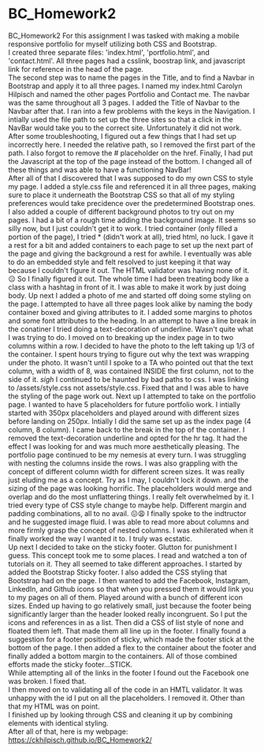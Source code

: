 # BC_Homework2
BC_Homework2
For this assignment I was tasked with making a mobile responsive portfolio for myself utilizing both CSS and Bootstrap.  
I created three separate files: 'index.html', 'portfolio.html', and 'contact.html'.  All three pages had a csslink, boostrap link, and javascript link for reference in the head of the page.  
The second step was to name the pages in the Title, and to find a Navbar in Bootstrap and apply it to all three pages.   I named my index.html Carolyn Hilpisch and named the other pages Portfolio and Contact me.  The navbar was the same throughout all 3 pages.  I added the Title of Navbar to the Navbar after that.
I ran into a few problems with the keys in the Navigation.  I intially used the file path to set up the three sites so that a click in the NavBar would take you to the correct site.  Unfortunately it did not work. After some troubleshooting, I figured out a few things that I had set up incorrectly here.   I needed the relative path, so I removed the first part of the path.   I also forgot to remove the # placeholder on the href.   Finally, I had put the Javascript at the top of the page instead of the bottom.   I changed all of these things and was able to have a functioning NavBar!  
After all of that I discovered that I was supposed to do my own CSS to style my page.   I added a style.css file and referenced it in all three pages, making sure to place it underneath the Bootstrap CSS so that all of my styling preferences would take precidence over the predetermined Bootstrap ones.  I also added a couple of different background photos to try out on my pages.
I had a bit of a rough time adding the background image.   It seems so silly now, but I just couldn't get it to work.  I tried container (only filled a portion of the page), I tried * (didn't work at all), tried html, no luck.  I gave it a rest for a bit and added containers to each page to set up the next part of the page and giving the background a rest for awhile.  I eventually was able to do an embedded style and felt resolved to just keeping it that way because I couldn't figure it out.   The HTML validator was having none of it.  😑 So I finally figured it out.   The whole time I had been treating body like a class with a hashtag in front of it.   I was able to make it work by just doing body.
Up next I added a photo of me and started off doing some styling on the page.   I attempted to have all three pages look alike by naming the body container boxed and giving attributes to it.   I added some margins to photos and some font attributes to the heading.   In an attempt to have a line break in the conatiner I tried doing a text-decoration of underline.   Wasn't quite what I was trying to do.
I moved on to breaking up the index page in to two columns within a row.  I decided to have the photo to the left taking up 1/3 of the container.   I spent hours trying to figure out why the text was wrapping under the photo.  It wasn't until I spoke to a TA who pointed out that the text column, with a width of 8, was contained INSIDE the first column, not to the side of it.  *sigh*
I continued to be haunted by bad paths to css.   I was linking to /assets/style.css not assets/style.css.   Fixed that and I was able to have the styling of the page work out.
Next up I attempted to take on the portfolio page.  I wanted to have 5 placeholders for future portfolio work.   I intially started with 350px placeholders and played around with different sizes before landing on 250px.  Intially I did the same set up as the index page (4 column, 8 column).
I came back to the break in the top of the container. I removed the text-decoration underline and opted for the hr tag.  It had the effect I was looking for and was much more aesthetically pleasing.
The portfolio page continued to be my nemesis at every turn.   I was struggling with nesting the columns inside the rows.   I was also grappling with the concept of different column width for different screen sizes.   It was really just eluding me as a concept.   Try as I may, I couldn't lock it down.   and the sizing of the page was looking horrific.   The placeholders would merge and overlap and do the most unflattering things.   I really felt overwhelmed by it.  I tried every type of CSS style change to maybe help.   Different margin and padding combinations, all to no avail.  😖😩 I finally spoke to the indtructor and he suggested image fluid.   I was able to read more about columns and more firmly grasp the concept of nested columns.   I was exhilerated when it finally worked the way I wanted it to.   I truly was ecstatic.  
Up next I decided to take on the sticky footer.   Glutton for punishment I guess.   This concept took me to some places.   I read and watched a ton of tutorials on it.   They all seemed to take different approaches.   I started by added the Bootstrap Sticky footer.   I also added the CSS styling that Bootstrap had on the page.   I then wanted to add the Facebook, Instagram, LinkedIn, and Github icons so that when you pressed them it would link you to my pages on all of them.  Played around with a bunch of different icon sizes.   Ended up having to go relatively small, just because the footer being significantly larger than the header looked really incongruent.  So I put the icons and references in as a list.   Then did a CSS of list style of none and floated them left.   That made them all line up in the footer.   I finally found a suggestion for a footer position of sticky, which made the footer stick at the bottom of the page.   I then added a flex to the container about the footer and finally added a bottom margin to the containers.   All of those combined efforts made the sticky footer...STICK.   
While attempting all of the links in the footer I found out the Facebook one was broken.   I fixed that.  
I then moved on to validating all of the code in an HMTL validator.   It was unhappy with the id I put on all the placeholders.  I removed it.  Other than that my HTML was on point.   
I finished up by looking through CSS and cleaning it up by combining elements with identical styling.  
After all of that, here is my webpage:
https://ckhilpisch.github.io/BC_Homework2/


    
    


      









